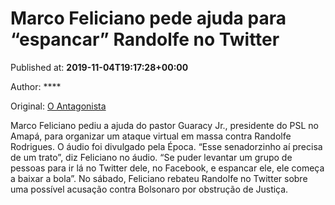 
# Marco Feliciano pede ajuda para “espancar” Randolfe no Twitter

Published at: **2019-11-04T19:17:28+00:00**

Author: ****

Original: [O Antagonista](https://www.oantagonista.com/brasil/marco-feliciano-pede-ajuda-para-espancar-randolfe-no-twitter/)

Marco Feliciano pediu a ajuda do pastor Guaracy Jr., presidente do PSL no Amapá, para organizar um ataque virtual em massa contra Randolfe Rodrigues. O áudio foi divulgado pela Época.
“Esse senadorzinho aí precisa de um trato”, diz Feliciano no áudio.
“Se puder levantar um grupo de pessoas para ir lá no Twitter dele, no Facebook, e espancar ele, ele começa a baixar a bola”.
No sábado, Feliciano rebateu Randolfe no Twitter sobre uma possível acusação contra Bolsonaro por obstrução de Justiça.
 

